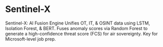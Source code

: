 # Sentinel-X
Sentinel-X: AI Fusion Engine  Unifies OT, IT, &amp; OSINT data using LSTM, Isolation Forest, &amp; BERT. Fuses anomaly scores via Random Forest to generate a high-confidence threat score (FCS) for air sovereignty. Key for Microsoft-level job prep. 
